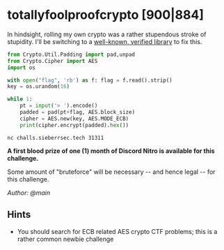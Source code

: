# totallyfoolproofcrypto [900|884]
In hindsight, rolling my own crypto was a rather stupendous stroke of stupidity. I'll be switching to a [well-known, verified library](https://www.pycryptodome.org/en/latest/) to fix this.

```python
from Crypto.Util.Padding import pad,unpad
from Crypto.Cipher import AES
import os

with open("flag", 'rb') as f: flag = f.read().strip()
key = os.urandom(16)

while 1:
    pt = input('> ').encode()
    padded = pad(pt+flag, AES.block_size)
    cipher = AES.new(key, AES.MODE_ECB)
    print(cipher.encrypt(padded).hex())
```

`nc challs.sieberrsec.tech 31311`

**A first blood prize of one (1) month of Discord Nitro is available for this challenge.**

Some amount of "bruteforce" will be necessary -- and hence legal -- for this challenge.

_Author: @main_

## Hints
 * You should search for ECB related AES crypto CTF problems; this is a rather common newbie challenge
